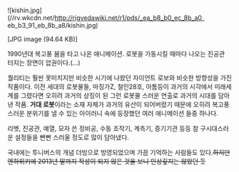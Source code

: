 ![kishin.jpg](//rv.wkcdn.net/http://rigvedawiki.net/r1/pds/_ea_b8_b0_ec_8b_a0_
eb_b3_91_eb_8b_a8/kishin.jpg)

[JPG image (94.64 KB)]

1990년대 복고풍 붐을 타고 나온 애니메이션. 로봇을 가동시킬 때마다 나오는 진공관 터지는 장면이 압권이다.(...)

퀄리티는 훨씬 못미치지만 비슷한 시기에 나왔던 자이언트 로보와 비슷한 방향성을 가진 작품이다. 이전 세대의 로봇물들, 마징가Z, 철인28호,
아톰등이 과거의 시각에서 미래세계를 그렸다면 오히려 과거의 상징이 된 그런 로봇물 스러운 연출로 과거의 시대를 담아낸 작품. **거대
로봇**이라는 소재 자체가 과거의 유산이 되어버렸기 때문에 오히려 복고풍스러운 분위기를 낼 수 있는 아이러니 속에 등장했던 여러 애니메이션
들중 하나다.

리벳, 진공관, 예열, 모자 쓴 정비공, 수동 조작기, 계측기, 증기기관 등등 참 구시대스러운 설정들을 뻔뻔 스러울 정도로 많이 담아냈다.

국내에는 투니버스의 개념 더빙으로 방영되었으며 가끔 기억하는 사람들도 있다.<del>하지만 엔하위키에 2013년 말까지 작성이 되지 않은
것을 보니 인상깊지는 않았던 듯</del>

